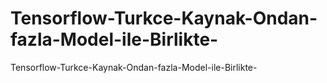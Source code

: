 # Tensorflow-Turkce-Kaynak-Ondan-fazla-Model-ile-Birlikte-
Tensorflow-Turkce-Kaynak-Ondan-fazla-Model-ile-Birlikte-
